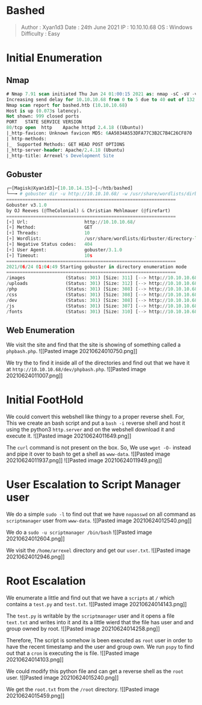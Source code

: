 # Bashed
>Author : Xyan1d3
>Date : 24th June 2021
>IP : 10.10.10.68
>OS : Windows
>Difficulty : Easy
# Initial Enumeration
## Nmap
```sql
# Nmap 7.91 scan initiated Thu Jun 24 01:00:15 2021 as: nmap -sC -sV -v -oN nmap/bashed 10.10.10.68
Increasing send delay for 10.10.10.68 from 0 to 5 due to 40 out of 132 dropped probes since last increase.
Nmap scan report for bashed.htb (10.10.10.68)
Host is up (0.073s latency).
Not shown: 999 closed ports
PORT   STATE SERVICE VERSION
80/tcp open  http    Apache httpd 2.4.18 ((Ubuntu))
|_http-favicon: Unknown favicon MD5: 6AA5034A553DFA77C3B2C7B4C26CF870
| http-methods: 
|_  Supported Methods: GET HEAD POST OPTIONS
|_http-server-header: Apache/2.4.18 (Ubuntu)
|_http-title: Arrexel's Development Site
```

## Gobuster
```python
┌─[Magisk@Xyan1d3]─[10.10.14.15]─[~/htb/bashed]
└──╼ # gobuster dir -u http://10.10.10.68/ -w /usr/share/wordlists/dirbuster/directory-list-2.3-medium.txt -o gobuster.out
===============================================================
Gobuster v3.1.0
by OJ Reeves (@TheColonial) & Christian Mehlmauer (@firefart)
===============================================================
[+] Url:                     http://10.10.10.68/
[+] Method:                  GET
[+] Threads:                 10
[+] Wordlist:                /usr/share/wordlists/dirbuster/directory-list-2.3-medium.txt
[+] Negative Status codes:   404
[+] User Agent:              gobuster/3.1.0
[+] Timeout:                 10s
===============================================================
2021/06/24 01:04:49 Starting gobuster in directory enumeration mode
===============================================================
/images               (Status: 301) [Size: 311] [--> http://10.10.10.68/images/]
/uploads              (Status: 301) [Size: 312] [--> http://10.10.10.68/uploads/]
/php                  (Status: 301) [Size: 308] [--> http://10.10.10.68/php/]    
/css                  (Status: 301) [Size: 308] [--> http://10.10.10.68/css/]    
/dev                  (Status: 301) [Size: 308] [--> http://10.10.10.68/dev/]    
/js                   (Status: 301) [Size: 307] [--> http://10.10.10.68/js/]     
/fonts                (Status: 301) [Size: 310] [--> http://10.10.10.68/fonts/]
```

## Web Enumeration
We visit the site and find that the site is showing of something called a `phpbash.php`.
![[Pasted image 20210624010750.png]]

We try the to find it inside all of the directories and find out that we have it at `http://10.10.10.68/dev/phpbash.php`.
![[Pasted image 20210624011007.png]]

# Initial FootHold
We could convert this webshell like thingy to a proper reverse shell.
For, This we create an bash script and put a `bash -i` reverse shell and host it using the python3 `http.server` and on the webshell download it and execute it.
![[Pasted image 20210624011649.png]]

The `curl` command is not present on the box. So, We use `wget -O-` instead and pipe it over to bash to get a shell as `www-data`.
![[Pasted image 20210624011937.png]]
![[Pasted image 20210624011949.png]]

# User Escalation to Script Manager user
We do a simple `sudo -l` to find out that we have `nopasswd` on all command as `scriptmanager` user from `www-data`.
![[Pasted image 20210624012540.png]]

We do a `sudo -u scriptmanager /bin/bash`
![[Pasted image 20210624012604.png]]

We visit the `/home/arrexel` directory and get our `user.txt`.
![[Pasted image 20210624012946.png]]

# Root Escalation
We enumerate a little and find out that we have a `scripts` at `/` which contains a `test.py` and `test.txt`.
![[Pasted image 20210624014143.png]]

The `test.py` is writable by the `scriptmanager` user and it opens a file `text.txt` and writes into it and its a little wierd that the file has user and and group owned by root.
![[Pasted image 20210624014258.png]]

Therefore, The script is somehow is been executed as `root` user in order to have the recent timestamp and the user and group own.
We run `pspy` to find out that a `cron` is executing the is file.
![[Pasted image 20210624014103.png]]

We could modify this python file and can get a reverse shell as the `root` user.
![[Pasted image 20210624015240.png]]

We get the `root.txt` from the `/root` directory.
![[Pasted image 20210624015459.png]]